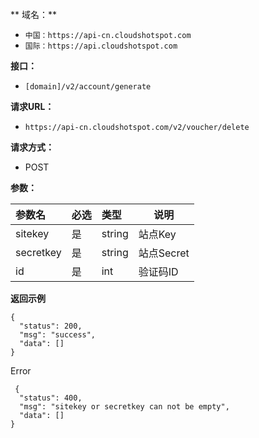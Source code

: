 
** 域名：** 
- `中国：https://api-cn.cloudshotspot.com`
- `国际：https://api.cloudshotspot.com`


**接口：** 
- `[domain]/v2/account/generate `


**请求URL：** 
- ` https://api-cn.cloudshotspot.com/v2/voucher/delete `
  
**请求方式：**
- POST 

**参数：** 

|参数名|必选|类型|说明|
|:----    |:---|:----- |-----   |
|sitekey |  是  |    string   |    站点Key   |
|secretkey |  是  |    string   |    站点Secret   | 
|id |  是  |    int   |    验证码ID   |


**返回示例**

``` 
{
  "status": 200,
  "msg": "success",
  "data": []
}

```

 Error
```
 {
  "status": 400,
  "msg": "sitekey or secretkey can not be empty",
  "data": []
}
```